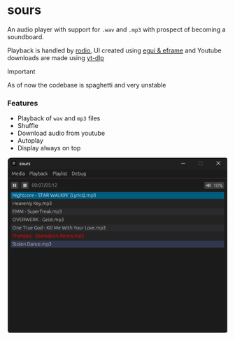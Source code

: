 # sours

An audio player with support for `.wav` and `.mp3` with prospect of becoming a soundboard.

Playback is handled by [rodio](https://github.com/RustAudio/rodio), UI created using [egui & eframe](https://github.com/emilk/egui) and Youtube downloads are made using [yt-dlp](https://github.com/yt-dlp/yt-dlp)

> [!IMPORTANT]
> As of now the codebase is spaghetti and very unstable


### Features
- Playback of `wav` and `mp3` files
- Shuffle
- Download audio from youtube
- Autoplay
- Display always on top


![demo image](https://github.com/focusfail/sours/blob/master/image.png)
